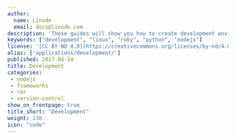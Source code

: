 ```yaml
---
author:
  name: Linode
  email: docs@linode.com
description: 'These guides will show you how to create development environments for different technologies, and how to host the projects you create.'
keywords: ["development", "linux", "ruby", "python", "nodejs"]
license: '[CC BY-ND 4.0](https://creativecommons.org/licenses/by-nd/4.0)'
alias: ['applications/development/']
published: 2017-04-14
title: Development
categories:
 - nodejs
 - frameworks
 - ror
 - version-control
show_on_frontpage: true
title_short: "Development"
weight: 130
icon: "code"
---
```



